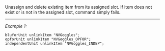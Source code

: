 Unassign and delete existing item from its assigned slot. If item does not exist or is not in the assigned slot, command simply fails.


---
*Example 1:*
```sqf
bluforUnit unlinkItem "NVGoggles";
opforUnit unlinkItem "NVGoggles_OPFOR";
independentUnit unlinkItem "NVGoggles_INDEP";
```
